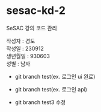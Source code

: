 # sesac-kd-2

SeSAC 강의 코드 관리

작성자 : 경도
<br>
작성일 : 230912
<br>
생년월일 : 930603
<br>
성별 : 남자


- git branch test(ex. 로그인 ui 완료)
- git branch test(ex. 로그인 api)

- git branch test3 수정
